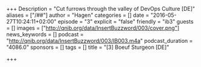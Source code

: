 +++
Description = "Cut furrows through the valley of DevOps Culture [DE]"
aliases = ["/##"]
author = "Hagen"
categories = []
date = "2016-05-27T10:24:11+02:00"
episode = "3"
explicit = "false"
friendly = "ib3"
guests = []
images = ["http://qnib.org/data/InsertBuzzword/003/cover.png"]
news_keywords = []
podcast = "http://qnib.org/data/InsertBuzzword/003/IB003.m4a"
podcast_duration = "4086.0"
sponsors = []
tags = []
title = "[3] Boeuf Sturgeon [DE]"

+++
